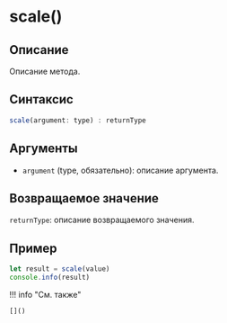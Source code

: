 # scale()

## Описание
Описание метода.

## Синтаксис
```javascript
scale(argument: type) : returnType
```

## Аргументы
- `argument` (type, обязательно): описание аргумента.

## Возвращаемое значение
`returnType`: описание возвращаемого значения.

## Пример
```javascript linenums="1"
let result = scale(value)
console.info(result)
```

!!! info "См. также"

    []()

